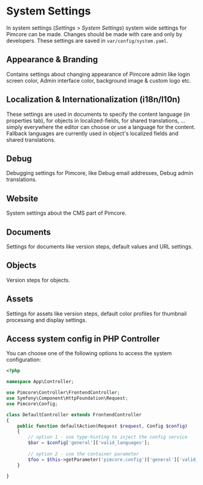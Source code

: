 # System Settings

In system settings (*Settings* > *System Settings*) system wide settings for Pimcore can be made. Changes should 
be made with care and only by developers. 
These settings are saved in `var/config/system.yaml`. 


## Appearance & Branding 
Contains settings about changing appearance of Pimcore admin like login screen color, Admin interface color, background image & custom logo etc.

 
## Localization & Internationalization (i18n/l10n) 
These settings are used in documents to specify the content language (in properties tab), for objects in localized-fields, 
for shared translations, ... simply everywhere the editor can choose or use a language for the content.
Fallback languages are currently used in object's localized fields and shared translations.

## Debug

Debugging settings for Pimcore, like Debug email addresses, Debug admin translations.

## Website
System settings about the CMS part of Pimcore.

## Documents
Settings for documents like version steps, default values and URL settings. 


## Objects
Version steps for objects. 


## Assets 
Settings for assets like version steps, default color profiles for thumbnail processing and display settings.

 
## Access system config in PHP Controller
 You can choose one of the following options to access the system configuration:

```php 
<?php

namespace App\Controller;

use Pimcore\Controller\FrontendController;
use Symfony\Component\HttpFoundation\Request;
use Pimcore\Config;

class DefaultController extends FrontendController
{
    public function defaultAction(Request $request, Config $config)
    {
        // option 1 - use type-hinting to inject the config service
        $bar = $config['general']['valid_languages'];
        
        // option 2 - use the container parameter 
        $foo = $this->getParameter('pimcore.config')['general']['valid_languages'];    
    }

}
```
